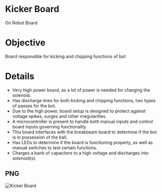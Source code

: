 # Kicker Board
On Robot Board 

# Objective 
Board responsible for kicking and chipping functions of bot 

# Details 
- Very high power board, as a lot of power is needed for charging the solenoid.
- Has discharge lines for both kicking and chipping functions, two types of passes for the bot.
- Due to the high power, board setup is designed to protect against voltage spikes, surges and other irregularities.
- A microcontroller is present to handle both manual inputs and control board inputs governing functionality.
- This board interfaces with the breakbeam board to determine if the bot is in possession of the ball.
- Has LEDs to determine if the board is functioning properly, as well as manual switches to test certain functions.
- Charges a bank of capacitors to a high voltage and discharges into solenoid(s).

## PNG 

![Kicker Board](./kicker.png)
